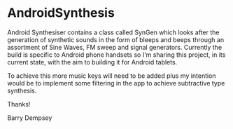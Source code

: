 AndroidSynthesis
================

Android Synthesiser contains a class called SynGen which looks after the generation of synthetic sounds in the form of bleeps
and beeps through an assortment of Sine Waves, FM sweep and signal generators. Currently the build is specific to Android phone
handsets so I'm sharing this project, in its current state, with the aim to building it for Android tablets. 

To achieve this more music keys will need to be added plus my intention would be to implement some filtering in the app
to achieve subtractive type synthesis.

Thanks!

Barry Dempsey
